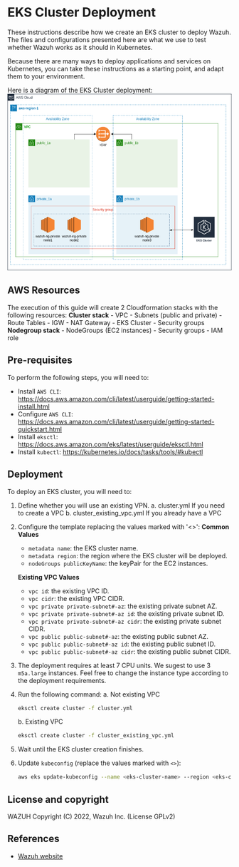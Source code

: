 # EKS Cluster Deployment

These instructions describe how we create an EKS cluster to deploy Wazuh. The files and configurations presented here are what we use to test whether Wazuh works as it should in Kubernetes.

Because there are many ways to deploy applications and services on Kubernetes, you can take these instructions as a starting point, and adapt them to your environment.

Here is a diagram of the EKS Cluster deployment:
![](eks_diagram.png)

## AWS Resources

The execution of this guide will create 2 Cloudformation stacks with the following resources:
    **Cluster stack**
        - VPC
        - Subnets (public and private)
        - Route Tables
        - IGW
        - NAT Gateway
        - EKS Cluster
        - Security groups
    **Nodegroup stack**
        - NodeGroups (EC2 instances)
        - Security groups
        - IAM role

## Pre-requisites

To perform the following steps, you will need to:
- Install `AWS CLI`: https://docs.aws.amazon.com/cli/latest/userguide/getting-started-install.html
- Configure `AWS CLI`: https://docs.aws.amazon.com/cli/latest/userguide/getting-started-quickstart.html
- Install `eksctl`: https://docs.aws.amazon.com/eks/latest/userguide/eksctl.html
- Install `kubectl`: https://kubernetes.io/docs/tasks/tools/#kubectl

## Deployment

To deploy an EKS cluster, you will need to:

1. Define whether you will use an existing VPN.
  a. cluster.yml If you need to create a VPC
  b. cluster_existing_vpc.yml If you already have a VPC
2. Configure the template replacing the values marked with '<>':
    **Common Values**
      - `metadata name`: the EKS cluster name.
      - `metadata region`: the region where the EKS cluster will be deployed.
      - `nodeGroups publicKeyName`: the keyPair for the EC2 instances.

    **Existing VPC Values**
      - `vpc id`: the existing VPC ID.
      - `vpc cidr`: the existing VPC CIDR.
      - `vpc private private-subnet#-az`: the existing private subnet AZ.
      - `vpc private private-subnet#-az id`: the existing private subnet ID.
      - `vpc private private-subnet#-az cidr`: the existing private subnet CIDR.
      - `vpc public public-subnet#-az`: the existing public subnet AZ.
      - `vpc public public-subnet#-az id`: the existing public subnet ID.
      - `vpc public public-subnet#-az cidr`: the existing public subnet CIDR.
3. The deployment requires at least 7 CPU units. We sugest to use 3 `m5a.large` instances. Feel free to change the instance type according to the deployment requirements.
4. Run the following command:
   a. Not existing VPC
    ```BASH
    eksctl create cluster -f cluster.yml
    ```
   b. Existing VPC
    ```BASH
    eksctl create cluster -f cluster_existing_vpc.yml
    ```
5. Wait until the EKS cluster creation finishes.
6. Update `kubeconfig` (replace the values marked with `<>`):
    ```BASH
    aws eks update-kubeconfig --name <eks-cluster-name> --region <eks-cluster-region>
    ```

## License and copyright

WAZUH
Copyright (C) 2022, Wazuh Inc.  (License GPLv2)

## References

* [Wazuh website](http://wazuh.com)
